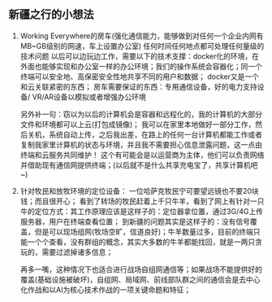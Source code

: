## 新疆之行的小想法

1. Working Everywhere的房车(强化通信能力，能够做到对任何一个企业内网有 MB~GB级别的网速，车上设置办公室)
   任何时间任何地点都可处理任何量级的技术问题
   以后可以边玩边工作，需要以下的技术支撑：docker化的环境，在外面也能够实现和办公室一样的办公环境；我们的操作系统会容器化；同一个终端可以安全地、高保密安全性地共享不同的用户和数据；
   docker又是一个和云关联紧密的东西；
   房车需要保证的东西：专用通信设备，好的电力支持设备/ VR/AR设备以模拟或者增强办公环境

   另外补一句：窃以为以后的计算机会是容器和远程化的，我的计算机的大部分文件和环境都可以上云(打包成镜像)；
   我可以在家里本地做好一部分工作，然后关机，系统自动上传，之后我出差，在路上的任何一台计算机都能工作或者复制我家里计算机的状态与环境，并且我不需要担心信息泄露问题，这一点由终端和云服务共同维护！
   这个有可能会是以运营商为主体，他们可以负责网络并借助现有通信网提供终端；(以后就不是什么共享充电宝了，共享计算机吧~)

3. 针对牧民和放牧环境的定位设备：
   一位哈萨克牧民宁可要望远镜也不要20块钱；而且很开心；
   看到了转场的牧民赶着上千只牛羊，看到了网上有针对一只牛的定位方式：其工作原理应该是这样子的：定位器拿位置，通过3G/4G上传服务器，用户在终端查看位置；
   到新疆的问题其实是这样子的：没有信号覆盖，但是可以现场组网(牧场空旷，信道良好)；牛羊数量过多，目前的终端只能一个个查看，没有群组的概念，其实大多数的牛羊都能找回，就是一两只贪玩的，需要过滤掉诸多信息；

   再多一嘴，这种情况下也适合进行战场自组网通信等；如果战场不能提供好的覆盖(基础设施被破坏)，自组网、局域网、前线部队群之间的通信会是去中心化作战和以AI为核心技术作战的一项关键命题和特征；
   
